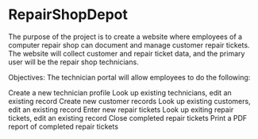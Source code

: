 # RepairShopDepot

The purpose of the project is to create a website where employees of a computer repair shop can document and manage customer repair tickets. The website will collect customer and repair ticket data, and the primary user will be the repair shop technicians.

Objectives: The technician portal will allow employees to do the following:

Create a new technician profile
Look up existing technicians, edit an existing record
Create new customer records
Look up existing customers, edit an existing record
Enter new repair tickets
Look up exiting repair tickets, edit an existing record
Close completed repair tickets
Print a PDF report of completed repair tickets
